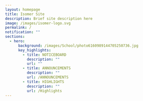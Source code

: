 ```yaml
---
layout: homepage
title: Isomer Site
description: Brief site description here
image: /images/isomer-logo.svg
permalink: /
notification: ""
sections:
  - hero:
      background: /images/School/photo6160989144705250736.jpg
      key_highlights:
        - title: NOTICEBOARD
          description: ""
          url: ""
        - title: ANNOUNCEMENTS
          description: ""
          url: /ANNOUNCEMENTS
        - title: HIGHLIGHTS
          description: ""
          url: /Highlights
---
```

